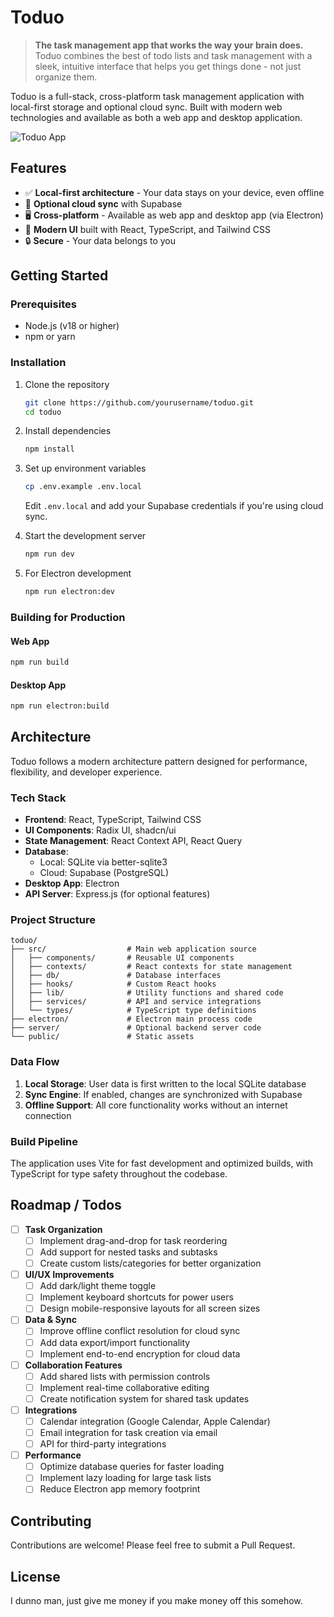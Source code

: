 # Toduo

> **The task management app that works the way your brain does.** Toduo combines the best of todo lists and task management with a sleek, intuitive interface that helps you get things done - not just organize them.

Toduo is a full-stack, cross-platform task management application with local-first storage and optional cloud sync. Built with modern web technologies and available as both a web app and desktop application.

![Toduo App](https://via.placeholder.com/800x400?text=Toduo+Screenshot)

## Features

- ✅ **Local-first architecture** - Your data stays on your device, even offline
- 🔄 **Optional cloud sync** with Supabase
- 🖥️ **Cross-platform** - Available as web app and desktop app (via Electron)
- 🎨 **Modern UI** built with React, TypeScript, and Tailwind CSS
- 🔒 **Secure** - Your data belongs to you

## Getting Started

### Prerequisites

- Node.js (v18 or higher)
- npm or yarn

### Installation

1. Clone the repository
   ```bash
   git clone https://github.com/yourusername/toduo.git
   cd toduo
   ```

2. Install dependencies
   ```bash
   npm install
   ```

3. Set up environment variables
   ```bash
   cp .env.example .env.local
   ```
   Edit `.env.local` and add your Supabase credentials if you're using cloud sync.

4. Start the development server
   ```bash
   npm run dev
   ```
   
5. For Electron development
   ```bash
   npm run electron:dev
   ```

### Building for Production

#### Web App
```bash
npm run build
```

#### Desktop App
```bash
npm run electron:build
```

## Architecture

Toduo follows a modern architecture pattern designed for performance, flexibility, and developer experience.

### Tech Stack

- **Frontend**: React, TypeScript, Tailwind CSS
- **UI Components**: Radix UI, shadcn/ui
- **State Management**: React Context API, React Query
- **Database**: 
  - Local: SQLite via better-sqlite3
  - Cloud: Supabase (PostgreSQL)
- **Desktop App**: Electron
- **API Server**: Express.js (for optional features)

### Project Structure

```
toduo/
├── src/                  # Main web application source
│   ├── components/       # Reusable UI components
│   ├── contexts/         # React contexts for state management
│   ├── db/               # Database interfaces
│   ├── hooks/            # Custom React hooks
│   ├── lib/              # Utility functions and shared code
│   ├── services/         # API and service integrations
│   └── types/            # TypeScript type definitions
├── electron/             # Electron main process code
├── server/               # Optional backend server code
└── public/               # Static assets
```

### Data Flow

1. **Local Storage**: User data is first written to the local SQLite database
2. **Sync Engine**: If enabled, changes are synchronized with Supabase
3. **Offline Support**: All core functionality works without an internet connection

### Build Pipeline

The application uses Vite for fast development and optimized builds, with TypeScript for type safety throughout the codebase.

## Roadmap / Todos

- [ ] **Task Organization**
  - [ ] Implement drag-and-drop for task reordering
  - [ ] Add support for nested tasks and subtasks
  - [ ] Create custom lists/categories for better organization

- [ ] **UI/UX Improvements**
  - [ ] Add dark/light theme toggle
  - [ ] Implement keyboard shortcuts for power users
  - [ ] Design mobile-responsive layouts for all screen sizes

- [ ] **Data & Sync**
  - [ ] Improve offline conflict resolution for cloud sync
  - [ ] Add data export/import functionality
  - [ ] Implement end-to-end encryption for cloud data

- [ ] **Collaboration Features**
  - [ ] Add shared lists with permission controls
  - [ ] Implement real-time collaborative editing
  - [ ] Create notification system for shared task updates

- [ ] **Integrations**
  - [ ] Calendar integration (Google Calendar, Apple Calendar)
  - [ ] Email integration for task creation via email
  - [ ] API for third-party integrations

- [ ] **Performance**
  - [ ] Optimize database queries for faster loading
  - [ ] Implement lazy loading for large task lists
  - [ ] Reduce Electron app memory footprint

## Contributing

Contributions are welcome! Please feel free to submit a Pull Request.

## License
I dunno man, just give me money if you make money off this somehow. 

